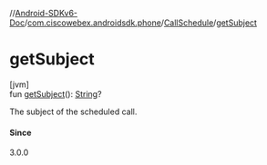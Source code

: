 //[Android-SDKv6-Doc](../../../index.md)/[com.ciscowebex.androidsdk.phone](../index.md)/[CallSchedule](index.md)/[getSubject](get-subject.md)

# getSubject

[jvm]\
fun [getSubject](get-subject.md)(): [String](https://kotlinlang.org/api/latest/jvm/stdlib/kotlin/-string/index.html)?

The subject of the scheduled call.

#### Since

3.0.0
